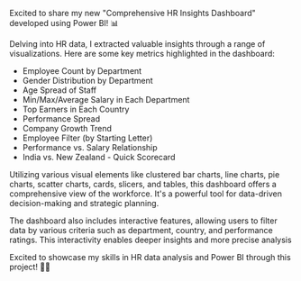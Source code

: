 Excited to share my new "Comprehensive HR Insights Dashboard" developed using Power BI! 📊

Delving into HR data, I extracted valuable insights through a range of visualizations. Here are some key metrics highlighted in the dashboard:

- Employee Count by Department
- Gender Distribution by Department
- Age Spread of Staff
- Min/Max/Average Salary in Each Department
- Top Earners in Each Country
- Performance Spread
- Company Growth Trend
- Employee Filter (by Starting Letter)
- Performance vs. Salary Relationship
- India vs. New Zealand - Quick Scorecard

Utilizing various visual elements like clustered bar charts, line charts, pie charts, scatter charts, cards, slicers, and tables, this dashboard offers a comprehensive view of the workforce. It's a powerful tool for data-driven decision-making and strategic planning.

The dashboard also includes interactive features, allowing users to filter data by various criteria such as department, country, and performance ratings. This interactivity enables deeper insights and more precise analysis

Excited to showcase my skills in HR data analysis and Power BI through this project! 🚀🌟
